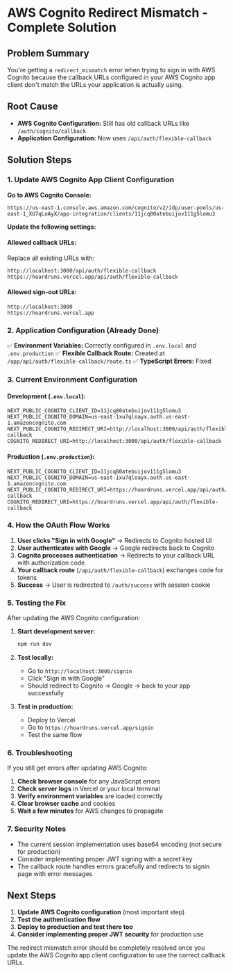 # AWS Cognito Redirect Mismatch - Complete Solution

## Problem Summary
You're getting a `redirect_mismatch` error when trying to sign in with AWS Cognito because the callback URLs configured in your AWS Cognito app client don't match the URLs your application is actually using.

## Root Cause
- **AWS Cognito Configuration:** Still has old callback URLs like `/auth/cognito/callback`
- **Application Configuration:** Now uses `/api/auth/flexible-callback`

## Solution Steps

### 1. Update AWS Cognito App Client Configuration

**Go to AWS Cognito Console:**
```
https://us-east-1.console.aws.amazon.com/cognito/v2/idp/user-pools/us-east-1_XU7qLoAyX/app-integration/clients/11jcq80atebuijov111g5lomu3
```

**Update the following settings:**

#### Allowed callback URLs:
Replace all existing URLs with:
```
http://localhost:3000/api/auth/flexible-callback
https://hoardruns.vercel.app/api/auth/flexible-callback
```

#### Allowed sign-out URLs:
```
http://localhost:3000
https://hoardruns.vercel.app
```

### 2. Application Configuration (Already Done)

✅ **Environment Variables:** Correctly configured in `.env.local` and `.env.production`
✅ **Flexible Callback Route:** Created at `/app/api/auth/flexible-callback/route.ts`
✅ **TypeScript Errors:** Fixed

### 3. Current Environment Configuration

#### Development (`.env.local`):
```
NEXT_PUBLIC_COGNITO_CLIENT_ID=11jcq80atebuijov111g5lomu3
NEXT_PUBLIC_COGNITO_DOMAIN=us-east-1xu7qloayx.auth.us-east-1.amazoncognito.com
NEXT_PUBLIC_COGNITO_REDIRECT_URI=http://localhost:3000/api/auth/flexible-callback
COGNITO_REDIRECT_URI=http://localhost:3000/api/auth/flexible-callback
```

#### Production (`.env.production`):
```
NEXT_PUBLIC_COGNITO_CLIENT_ID=11jcq80atebuijov111g5lomu3
NEXT_PUBLIC_COGNITO_DOMAIN=us-east-1xu7qloayx.auth.us-east-1.amazoncognito.com
NEXT_PUBLIC_COGNITO_REDIRECT_URI=https://hoardruns.vercel.app/api/auth/flexible-callback
COGNITO_REDIRECT_URI=https://hoardruns.vercel.app/api/auth/flexible-callback
```

### 4. How the OAuth Flow Works

1. **User clicks "Sign in with Google"** → Redirects to Cognito hosted UI
2. **User authenticates with Google** → Google redirects back to Cognito
3. **Cognito processes authentication** → Redirects to your callback URL with authorization code
4. **Your callback route** (`/api/auth/flexible-callback`) exchanges code for tokens
5. **Success** → User is redirected to `/auth/success` with session cookie

### 5. Testing the Fix

After updating the AWS Cognito configuration:

1. **Start development server:**
   ```bash
   npm run dev
   ```

2. **Test locally:**
   - Go to `http://localhost:3000/signin`
   - Click "Sign in with Google"
   - Should redirect to Cognito → Google → back to your app successfully

3. **Test in production:**
   - Deploy to Vercel
   - Go to `https://hoardruns.vercel.app/signin`
   - Test the same flow

### 6. Troubleshooting

If you still get errors after updating AWS Cognito:

1. **Check browser console** for any JavaScript errors
2. **Check server logs** in Vercel or your local terminal
3. **Verify environment variables** are loaded correctly
4. **Clear browser cache** and cookies
5. **Wait a few minutes** for AWS changes to propagate

### 7. Security Notes

- The current session implementation uses base64 encoding (not secure for production)
- Consider implementing proper JWT signing with a secret key
- The callback route handles errors gracefully and redirects to signin page with error messages

## Next Steps

1. **Update AWS Cognito configuration** (most important step)
2. **Test the authentication flow**
3. **Deploy to production and test there too**
4. **Consider implementing proper JWT security** for production use

The redirect mismatch error should be completely resolved once you update the AWS Cognito app client configuration to use the correct callback URLs.
